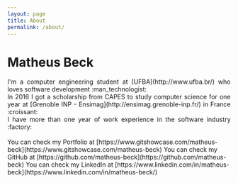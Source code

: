 ```yaml
---
layout: page
title: About
permalink: /about/
---
```

# Matheus Beck  
<div style="text-align:justify">
I'm a computer engineering student at [UFBA](http://www.ufba.br/) who loves software development :man_technologist:  
<br>
In 2016 I got a scholarship from CAPES to study computer science for one year at [Grenoble INP - Ensimag](http://ensimag.grenoble-inp.fr/) in France :croissant:    
<br>
I have more than one year of work experience in the software industry :factory:
</div>
<br>  
You can check my Portfolio at [https://www.gitshowcase.com/matheus-beck](https://www.gitshowcase.com/matheus-beck)  
You can check my GitHub at [https://github.com/matheus-beck](https://github.com/matheus-beck)  
You can check my LinkedIn at [https://www.linkedin.com/in/matheus-beck](https://www.linkedin.com/in/matheus-beck/)  
